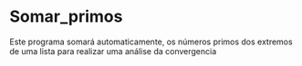 # Somar_primos
Este programa somará automaticamente, os números primos dos extremos de uma lista para realizar uma análise da convergencia
